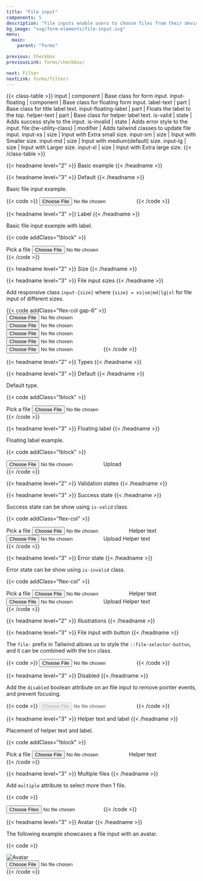 ```yaml
---
title: "File input"
components: 5
description: "File inputs enable users to choose files from their device, allowing them to upload documents, images, or other types of files."
bg_image: "svg/form-elements/file-input.svg"
menu:
  main:
    parent: "forms"

previous: Checkbox
previousLink: forms/checkbox/

next: Filter
nextLink: forms/filter/
---
```


<!-- Class table -->

{{< class-table >}}
input | component | Base class for form input.
input-floating | component | Base class for floating form input.
label-text | part | Base class for title label text.
input-floating-label | part | Floats the label to the top.
helper-text | part | Base class for helper label text.
is-valid | state | Adds success style to the input.
is-invalid | state | Adds error style to the input.
file:{tw-utility-class} | modifier | Adds tailwind classes to update file input.
input-xs | size | Input with Extra small size.
input-sm | size | Input with Smaller size.
input-md | size | Input with medium(default) size.
input-lg | size | Input with Larger size.
input-xl | size | Input with Extra large size.
{{< /class-table >}}

<!-------------------- Basic example -------------------->

{{< headname level="2" >}} Basic example {{< /headname >}}

<!--  Default  -->

{{< headname level="3" >}} Default {{< /headname >}}

Basic file input example.

{{< code >}}
<input type="file" class="input max-w-sm" aria-label="file-input" />
{{< /code >}}

<!--  Label  -->

{{< headname level="3" >}} Label {{< /headname >}}

Basic file input example with label.

{{< code addClass="!block" >}}

<div class="max-w-sm">
  <label class="label-text" for="fileInputLabel"> Pick a file </label>
  <input type="file" class="input" id="fileInputLabel" />
</div>
{{< /code >}}

<!-------------------- Size -------------------->

{{< headname level="2" >}} Size {{< /headname >}}

<!--  File input sizes  -->

{{< headname level="3" >}} File input sizes {{< /headname >}}

Add responsive class `input-{size}` where `{size} = xs|sm|md|lg|xl` for file input of different sizes.

{{< code addClass="flex-col gap-6" >}}
<input type="file" class="input max-w-sm input-xs" aria-label="file-input" />
<input type="file" class="input max-w-sm input-sm" aria-label="file-input" />
<input type="file" class="input max-w-sm" aria-label="file-input" />
<input type="file" class="input max-w-sm input-lg" aria-label="file-input" />
<input type="file" class="input max-w-sm input-xl" aria-label="file-input" />
{{< /code >}}

<!-------------------- Types -------------------->

{{< headname level="2" >}} Types {{< /headname >}}

<!-- Default -->

{{< headname level="3" >}} Default {{< /headname >}}

Default type.

{{< code  addClass="!block" >}}

<div class="max-w-sm">
  <label class="label-text" for="inpuFileTypeDefault"> Pick a file </label>
  <input type="file" class="input" id="inpuFileTypeDefault" />
</div>
{{< /code >}}

<!-- Floating label -->

{{< headname level="3" >}} Floating label {{< /headname >}}

Floating label example.

{{< code  addClass="!block" >}}

<div class="max-w-sm input-floating">
  <input type="file" placeholder="John Doe" class="input" id="inpuFileTypeFloating" />
  <label class="input-floating-label" for="inpuFileTypeFloating">Upload</label>
</div>
{{< /code >}}

<!-------------------- Validation states -------------------->

{{< headname level="2" >}} Validation states {{< /headname >}}

<!-- Success state -->

{{< headname level="3" >}} Success state {{< /headname >}}

Success state can be show using `is-valid` class.

{{< code addClass="flex-col" >}}

<div class="max-w-sm">
  <label class="label-text" for="fileInputStateSuccess"> Pick a file </label>
  <input type="file" class="input is-valid" id="fileInputStateSuccess" />
  <span class="helper-text">Helper text</span>
</div>
<div class="input-floating max-w-sm">
  <input type="file" placeholder="John Doe" class="input is-valid" id="fileInputStateSuccessFloating" />
  <label class="input-floating-label" for="fileInputStateSuccessFloating">Upload</label>
 <span class="helper-text">Helper text</span>
</div>
{{< /code >}}

<!-- Error state -->

{{< headname level="3" >}} Error state {{< /headname >}}

Error state can be show using `is-invalid` class.

{{< code addClass="flex-col" >}}

<div class="max-w-sm">
  <label class="label-text" for="fileInputStateError"> Pick a file </label>
  <input type="file" class="input is-invalid" id="fileInputStateError" />
  <span class="helper-text">Helper text</span>
</div>
<div class="input-floating max-w-sm">
  <input type="file" placeholder="John Doe" class="input is-invalid" id="fileInputStateErrorFloating" />
  <label class="input-floating-label" for="fileInputStateErrorFloating">Upload</label>
  <span class="helper-text">Helper text</span>
</div>
{{< /code >}}

<!-------------------- Illustrations -------------------->

{{< headname level="2" >}} Illustrations {{< /headname >}}

<!--  File input with button  -->

{{< headname level="3" >}} File input with button {{< /headname >}}

The `file:` prefix in Tailwind allows us to style the `::file-selector-button`, and it can be combined with the `btn` class.

{{< code >}}
<input type="file" class="block cursor-pointer text-sm file:uppercase file:text-bg-primary file:px-4 file:h-9.5 file:rounded-field cursor-pointer file:font-medium file:text-base file:me-3" aria-label="file-input" />
{{< /code >}}

<!--  Disabled  -->

{{< headname level="3" >}} Disabled {{< /headname >}}

Add the `disabled` boolean attribute on an file input to remove pointer events, and prevent focusing.

{{< code >}}
<input type="file" class="input max-w-sm" aria-label="file-input" disabled />
{{< /code >}}

<!--  Helper text and label  -->

{{< headname level="3" >}} Helper text and label {{< /headname >}}

Placement of helper text and label.

{{< code  addClass="!block" >}}

<div class="max-w-sm">
  <label class="label-text" for="fileInputHelperText"> Pick a file </label>
  <input type="file" class="input" id="fileInputHelperText" />
  <span class="helper-text">Helper text</span>
</div>
{{< /code >}}

<!--  Multiple files  -->

{{< headname level="3" >}} Multiple files {{< /headname >}}

Add `multiple` attribute to select more then 1 file.

{{< code >}}

<input type="file" class="input max-w-sm" aria-label="file-input" multiple />
{{< /code >}}

<!-- Avatar -->

{{< headname level="3" >}} Avatar {{< /headname >}}

The following example showcases a file input with an avatar.

{{< code >}}

<div class="flex items-center gap-2 max-sm:flex-wrap">
  <div class="avatar">
    <div class="size-14 rounded-full">
      <img src="https://cdn.flyonui.com/fy-assets/avatar/avatar-1.png" alt="Avatar" />
    </div>
  </div>
  <input type="file" class="file:text-bg-primary file:px-4 file:h-9.5 cursor-pointer file:font-medium file:text-base block text-sm file:me-3 file:rounded-full file:uppercase" aria-label="file-input" />
</div>
{{< /code >}}
